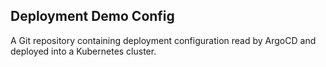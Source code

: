 ## Deployment Demo Config

A Git repository containing deployment configuration read by ArgoCD and deployed into a Kubernetes cluster.
